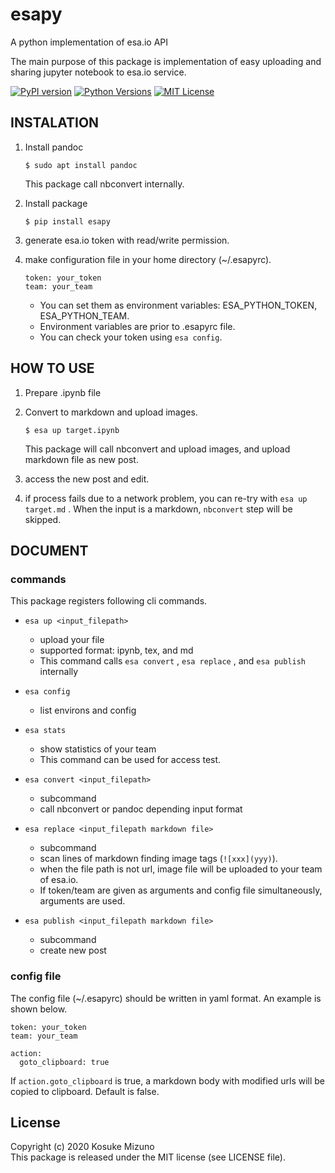 # esapy

A python implementation of esa.io API

The main purpose of this package is implementation of easy uploading and sharing jupyter notebook to esa.io service.


[![PyPI version](https://badge.fury.io/py/esapy.svg)](https://badge.fury.io/py/esapy) [![Python Versions](https://img.shields.io/pypi/pyversions/esapy.svg)](https://pypi.org/project/esapy/)
[![MIT License](http://img.shields.io/badge/license-MIT-blue.svg?style=flat)](LICENSE)


## INSTALATION

1. Install pandoc

    ```shell
    $ sudo apt install pandoc
    ```
    
    This package call nbconvert internally.

1. Install package

    ```shell
    $ pip install esapy
    ```

1. generate esa.io token with read/write permission.

1. make configuration file in your home directory (~/.esapyrc).

    ```YAML: ~/.esapyrc
    token: your_token
    team: your_team
    ```

    - You can set them as environment variables: ESA_PYTHON_TOKEN, ESA_PYTHON_TEAM.
    - Environment variables are prior to .esapyrc file.
    - You can check your token using `esa config`. 



## HOW TO USE

1. Prepare .ipynb file

1. Convert to markdown and upload images.

    ```shell
    $ esa up target.ipynb
    ```

    This package will call nbconvert and upload images, and upload markdown file as new post.

1. access the new post and edit.

1. if process fails due to a network problem, you can re-try with `esa up target.md` .  When the input is a markdown, `nbconvert` step will be skipped.


## DOCUMENT

### commands
This package registers following cli commands.
- `esa up <input_filepath>`
  - upload your file
  - supported format: ipynb, tex, and md
  - This command calls `esa convert` , `esa replace` , and `esa publish` internally

- `esa config`
  - list environs and config

- `esa stats`
  - show statistics of your team
  - This command can be used for access test.

- `esa convert <input_filepath>`
  - subcommand
  - call nbconvert or pandoc depending input format

- `esa replace <input_filepath markdown file>`
  - subcommand
  - scan lines of markdown finding image tags (`![xxx](yyy)`).
  - when the file path is not url, image file will be uploaded to your team of esa.io.
  - If token/team are given as arguments and config file simultaneously, arguments are used.

- `esa publish <input_filepath markdown file>`
  - subcommand
  - create new post


### config file
The config file (~/.esapyrc) should be written in yaml format.
An example is shown below.
```yaml: ~/.esapyrc
token: your_token
team: your_team

action:
  goto_clipboard: true
```

If `action.goto_clipboard` is true, a markdown body with modified urls will be copied to clipboard.  Default is false.

## License
Copyright (c) 2020 Kosuke Mizuno  
This package is released under the MIT license (see LICENSE file).
